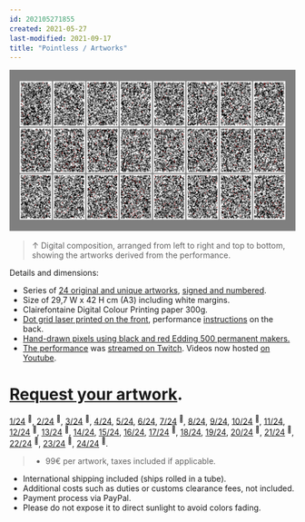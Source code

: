 ```yaml
---
id: 202105271855
created: 2021-05-27
last-modified: 2021-09-17
title: "Pointless / Artworks"
---
```

![](../assets/202105271855.jpg)  
>↑ Digital composition, arranged from left to right and top to bottom, showing the artworks derived from the performance.  

Details and dimensions:  
- Series of [24 original and unique artworks]([[202107161753]]), [signed and numbered]([[202107161808]]).  
- Size of 29,7 W x 42 H cm (A3) including white margins.  
- Clairefontaine Digital Colour Printing paper 300g.  
- [Dot grid laser printed on the front]([[202107161811]]), performance [instructions]([[202105291101]]) on the back.  
- [Hand-drawn pixels using black and red Edding 500 permanent makers.]([[202107161815]])  
- [The performance]([[202104111309]]) was [streamed on Twitch]([[202107161817]]). Videos now hosted [on Youtube](https://www.youtube.com/watch?v=3SPDPUxSgKA&list=PLS52VhiWnrkEx0E8j2X_m9M-HfkpFEbHB).

# [Request your artwork](https://airtable.com/shrnw8mXExwxzc2o9).

[1/24]([[202105281528]]) <sup>🔴</sup>, [2/24]([[202105281529]]) <sup>🔴</sup>, [3/24]([[202105281530]]) <sup>🔴</sup>, [4/24]([[202105281531]]), [5/24]([[202105281532]]), [6/24]([[202105281533]]), [7/24]([[202105281534]]) <sup>🔴</sup>, [8/24]([[202105281535]]), [9/24]([[202105281536]]), [10/24]([[202105281537]]) <sup>🔴</sup>, [11/24]([[202105281538]]), [12/24]([[202105281539]]) <sup>🔴</sup>, [13/24]([[202105281540]]) <sup>🔴</sup>, [14/24]([[202105281541]]), [15/24]([[202105281542]]), [16/24]([[202105281543]]), [17/24]([[202105281544]]) <sup>🔴</sup>, [18/24]([[202105281545]]), [19/24]([[202105281546]]), [20/24]([[202105281547]]) <sup>🔴</sup>, [21/24]([[202105281548]]) <sup>🔴</sup>, [22/24]([[202105281549]]) <sup>🔴</sup>, [23/24]([[202105281550]]) <sup>🔴</sup>, [24/24]([[202105281551]]) <sup>🔴</sup>.

>- 99€ per artwork, taxes included if applicable.
- International shipping included (ships rolled in a tube).
- Additional costs such as duties or customs clearance fees, not included.
- Payment process via PayPal.
- Please do not expose it to direct sunlight to avoid colors fading.

